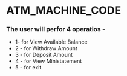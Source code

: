 # ATM_MACHINE_CODE
### The user will perfor 4 operatios - 
 * 1- for View Available Balance 
 * 2 - for Withdraw Amount
 * 3 - for Deposit Amount
 * 4 - for View Ministatement
 * 5 - for exit.

